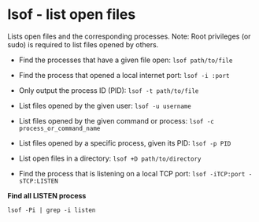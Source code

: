 # lsof - list open files

Lists open files and the corresponding processes.
Note: Root privileges (or sudo) is required to list files opened by others.

- Find the processes that have a given file open:
    `lsof path/to/file`

- Find the process that opened a local internet port:
    `lsof -i :port`

- Only output the process ID (PID):
    `lsof -t path/to/file`

- List files opened by the given user:
    `lsof -u username`

- List files opened by the given command or process:
    `lsof -c process_or_command_name`

- List files opened by a specific process, given its PID:
    `lsof -p PID`

- List open files in a directory:
    `lsof +D path/to/directory`

- Find the process that is listening on a local TCP port:
    `lsof -iTCP:port -sTCP:LISTEN`

**Find all LISTEN process**

```
lsof -Pi | grep -i listen
```
